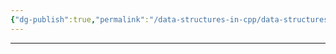 ```yaml
---
{"dg-publish":true,"permalink":"/data-structures-in-cpp/data-structures-c/hash-map/"}
---
```


---

